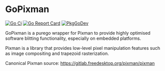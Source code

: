 # GoPixman

[![Go Ci](https://github.com/AndreRenaud/GoPixman/actions/workflows/go.yml/badge.svg)](https://github.com/AndreRenaud/GoPixman/actions/workflows/go.yml)
[![Go Report Card](https://goreportcard.com/badge/github.com/AndreRenaud/GoPixman)](https://goreportcard.com/report/github.com/AndreRenaud/GoPixman)
[![PkgGoDev](https://pkg.go.dev/badge/github.com/AndreRenaud/GoPixman)](https://pkg.go.dev/github.com/AndreRenaud/GoPixman)


GoPixman is a purego wrapper for Pixman to provide highly optimised software blitting functionality, especially on embedded platforms.

Pixman is a library that provides low-level pixel manipulation features such as image compositing and trapezoid rasterization.

Canonical Pixman source: https://gitlab.freedesktop.org/pixman/pixman
